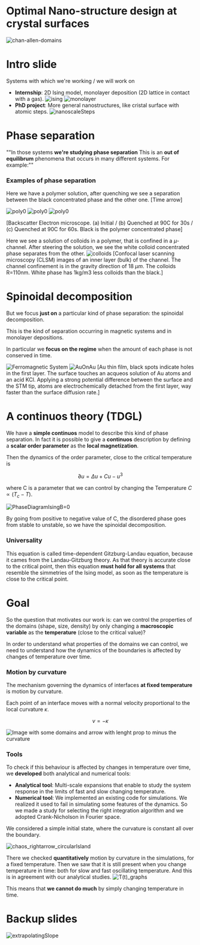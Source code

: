 # Optimal Nano-structure design at crystal surfaces
![chan-allen-domains](images/chan-allen.png)

# Intro slide
Systems with which we're working / we will work on
- **Internship**: 2D Ising model, monolayer deposition (2D lattice in contact with a gas).
![ising](images/isingBeta=4J.png?raw=true)
![monolayer](images/monolayerDeposition.png?raw=true)
- **PhD project**: More general nanostructures, like cristal surface with atomic steps.
![nanoscaleSteps](images/nanoscaleSteps.png?raw=true)


# Phase separation
""In those systems **we're studying phase separation**
This is an **out of equilibrum** phenomena that occurs in many different systems. For example:""

### Examples of phase separation

Here we have a polymer solution, after quenching we see a separation between the black concentrated phase and the other one.
[Time arrow]

![poly0](images/phase_separation/polymer/initial.png?raw=true)
![poly0](images/phase_separation/polymer/T=90C_t=30s.png?raw=true)
![poly0](images/phase_separation/polymer/T=90C_t=60s.png?raw=true)

[Backscatter Electron microscope. (a) Initial / (b) Quenched at 90C for 30s / (c) Quenched at 90C for 60s. Black is the polymer concentrated phase]

Here we see a solution of colloids in a polymer, that is confined in a $\mu$-channel. After steering the solution, we see the white colloid concentrated phase separates from the other.
![colloids](images/phase_separation/colloid/perp_gravity.png?raw=true)
[Confocal laser scanning microscopy (CLSM) images of an inner layer (bulk) of the channel. The channel confinement is in the gravity direction of 18 $\mu m$. The colloids R=110nm. White phase has 1kg/m3 less colloids than the black.]



# Spinoidal decomposition

But we focus **just on** a particular kind of phase separation: the spinoidal decomposition.

This is the kind of separation occurring in magnetic systems and in monolayer depositions.

In particular we **focus on the regime** when the amount of each phase is not conserved in time.

![Ferromagnetic System]()
![AuOnAu](images/phase_separation/GoldOnGold.png?raw=true)
[Au thin film, black spots indicate holes in the first layer. The surface touches an acqueos solution of Au atoms and an acid KCl. Applying a strong potential difference between the surface and the STM tip, atoms are electrochemically detached from the first layer, way faster than the surface diffusion rate.]




# A continuos theory (TDGL)
We have a **simple continuos** model to describe this kind of phase separation.
In fact it is possible to give a **continuos** description by defining a **scalar order parameter** as the **local magnetization**.

Then the dynamics of the order parameter, close to the critical temperature is

$$\partial u = \Delta u + Cu - u^3$$

where C is a parameter that we can control by changing the Temperature $C\propto (T_c-T)$.

![PhaseDiagramIsingB=0](images/phase_diagram.png?raw=true)

By going from positive to negative value of C, the disordered phase goes from stable to unstable, so we have the spinoidal decomposition.


### Universality
This equation is called time-dependent Gitzburg-Landau equation, because it cames from the Landau-Gitzburg theory.
As that theory is accurate close to the critical point, then this equation **must hold for all systems** that resemble the simmetries of the Ising model, as soon as the temperature is close to the critical point.

# Goal

So the question that motivates our work is: can we control the properties of the domains (shape, size, density) by only changing a **macroscopic variable** as the **temperature** (close to the critical value)?

In order to understand what properties of the domains we can control, we need to understand how the dynamics of the boundaries is affected by changes of temperature over time.

### Motion by curvature

The mechanism governing the dynamics of interfaces **at fixed temperature** is motion by curvature.

Each point of an interface moves with a normal velocity proportional to the local curvature $\kappa$.

$$v = -\kappa$$

![Image with some domains and arrow with lenght prop to minus the curvature](images/arrows_motionbycurvature.png?raw=true)



### Tools
To check if this behaviour is affected by changes in temperature over time, we **developed** both analytical and numerical tools:
- **Analytical tool**: Multi-scale expansions that enable to study the system response in the limits of fast and slow changing temperature. 
- **Numerical tool**: We implemented an existing code for simulations. We realized it used to fail in simulating some features of the dynamics. So we made a study for selecting the right integration algorithm and we adopted Crank-Nicholson in Fourier space. 

We considered a simple initial state, where the curvature is constant all over the boundary.

![chaos_rightarrow_circularIsland](images/simpler.png?raw=true)

There we checked **quantitatively** motion by curvature in the simulations, for a fixed temperature.
Then we saw that it is still present when you change temperature in time: both for slow and fast oscillating temperature. And this is in agreement with our analytical studies.
![T(t)_graphs](.)

This means that **we cannot do much** by simply changing temperature in time.

# Backup slides

![extrapolatingSlope](images/extrapolation_motionbycurvature.png?raw=true)